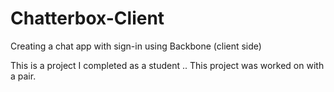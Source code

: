 # Chatterbox-Client

Creating a chat app with sign-in using Backbone (client side)

This is a project I completed as a student .. This project was worked on with a pair.
